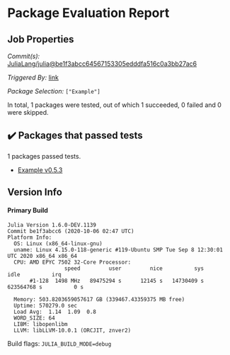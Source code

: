 # Package Evaluation Report

## Job Properties

*Commit(s):* [JuliaLang/julia@be1f3abcc64567153305edddfa516c0a3bb27ac6](https://github.com/JuliaLang/julia/commit/be1f3abcc64567153305edddfa516c0a3bb27ac6)

*Triggered By:* [link](https://github.com/JuliaLang/julia/commit/be1f3abcc64567153305edddfa516c0a3bb27ac6#commitcomment-42992773)

*Package Selection:* `["Example"]`

In total, 1 packages were tested, out of which 1 succeeded, 0 failed and 0 were skipped.


## :heavy_check_mark: Packages that passed tests

1 packages passed tests.

- [Example v0.5.3](logs/Example/1.6.0-DEV-be1f3abcc6.build-9f5215aa7b2c1da4.log)


## Version Info

#### Primary Build

```
Julia Version 1.6.0-DEV.1139
Commit be1f3abcc6 (2020-10-06 02:47 UTC)
Platform Info:
  OS: Linux (x86_64-linux-gnu)
  uname: Linux 4.15.0-118-generic #119-Ubuntu SMP Tue Sep 8 12:30:01 UTC 2020 x86_64 x86_64
  CPU: AMD EPYC 7502 32-Core Processor: 
                  speed         user         nice          sys         idle          irq
       #1-128  1498 MHz   89475294 s      12145 s   14730409 s  623564768 s          0 s
       
  Memory: 503.8203659057617 GB (339467.43359375 MB free)
  Uptime: 570279.0 sec
  Load Avg:  1.14  1.09  0.8
  WORD_SIZE: 64
  LIBM: libopenlibm
  LLVM: libLLVM-10.0.1 (ORCJIT, znver2)

```
Build flags: `JULIA_BUILD_MODE=debug`
<!-- Generated on 2020-10-06T02:22:10.207 -->
